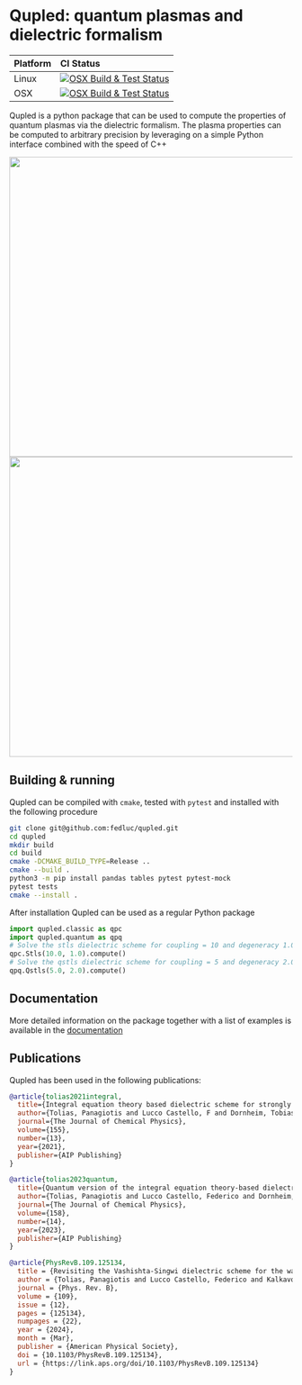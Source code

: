 # Qupled: quantum plasmas and dielectric formalism

Platform | CI Status
---------|:---------
Linux      | [![OSX Build & Test Status](https://github.com/fedluc/qupled/actions/workflows/build_and_test_ubuntu.yml/badge.svg)](https://github.com/fedluc/qupled/actions/workflows/build_and_test_ubuntu.yml)
OSX      | [![OSX Build & Test Status](https://github.com/fedluc/qupled/actions/workflows/build_and_test_macos.yml/badge.svg)](https://github.com/fedluc/qupled/actions/workflows/build_and_test_macos.yml)


Qupled is a python package that can be used to compute the properties of quantum plasmas via the dielectric formalism. The plasma properties can be computed to arbitrary precision by leveraging on a simple Python interface combined with the speed of C++

<p align="center">
 <img src="examples/readme/qupled_animation_light.gif#gh-light-mode-only" width="800" height="533">
 <img src="examples/readme/qupled_animation_dark.gif#gh-dark-mode-only" width="800" height="533">
<p>
 
## Building & running

Qupled can be compiled with `cmake`, tested with `pytest` and installed with the following procedure

```bash
git clone git@github.com:fedluc/qupled.git
cd qupled
mkdir build
cd build
cmake -DCMAKE_BUILD_TYPE=Release ..
cmake --build .
python3 -m pip install pandas tables pytest pytest-mock 
pytest tests
cmake --install .
```
After installation Qupled can be used as a regular Python package

```python
import qupled.classic as qpc
import qupled.quantum as qpq
# Solve the stls dielectric scheme for coupling = 10 and degeneracy 1.0
qpc.Stls(10.0, 1.0).compute()
# Solve the qstls dielectric scheme for coupling = 5 and degeneracy 2.0
qpq.Qstls(5.0, 2.0).compute()
```

## Documentation

More detailed information on the package together with a list of examples is available in the [documentation](http://qupled.readthedocs.io/)

## Publications

Qupled has been used in the following publications:

``` bibtex
@article{tolias2021integral,
  title={Integral equation theory based dielectric scheme for strongly coupled electron liquids},
  author={Tolias, Panagiotis and Lucco Castello, F and Dornheim, Tobias},
  journal={The Journal of Chemical Physics},
  volume={155},
  number={13},
  year={2021},
  publisher={AIP Publishing}
}

@article{tolias2023quantum,
  title={Quantum version of the integral equation theory-based dielectric scheme for strongly coupled electron liquids},
  author={Tolias, Panagiotis and Lucco Castello, Federico and Dornheim, Tobias},
  journal={The Journal of Chemical Physics},
  volume={158},
  number={14},
  year={2023},
  publisher={AIP Publishing}
}

@article{PhysRevB.109.125134,
  title = {Revisiting the Vashishta-Singwi dielectric scheme for the warm dense uniform electron fluid},
  author = {Tolias, Panagiotis and Lucco Castello, Federico and Kalkavouras, Fotios and Dornheim, Tobias},
  journal = {Phys. Rev. B},
  volume = {109},
  issue = {12},
  pages = {125134},
  numpages = {22},
  year = {2024},
  month = {Mar},
  publisher = {American Physical Society},
  doi = {10.1103/PhysRevB.109.125134},
  url = {https://link.aps.org/doi/10.1103/PhysRevB.109.125134}
}


```
